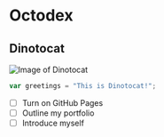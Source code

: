 # Octodex
## Dinotocat
![Image of Dinotocat](https://octodex.github.com/images/dinotocat.png)

```javascript
var greetings = "This is Dinotocat!";
```
- [ ] Turn on GitHub Pages
- [ ] Outline my portfolio
- [ ] Introduce myself
